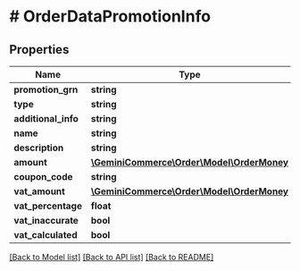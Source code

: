 # # OrderDataPromotionInfo


## Properties


Name | Type | Description | Notes
------------ | ------------- | ------------- | -------------
**promotion_grn**| **string** |   | [optional]
**type**| **string** |   | [optional]
**additional_info**| **string** |   | [optional]
**name**| **string** |   | [optional]
**description**| **string** |   | [optional]
**amount**| [**\GeminiCommerce\Order\Model\OrderMoney**](OrderMoney.md) |   | [optional]
**coupon_code**| **string** |   | [optional]
**vat_amount**| [**\GeminiCommerce\Order\Model\OrderMoney**](OrderMoney.md) |   | [optional]
**vat_percentage**| **float** |   | [optional]
**vat_inaccurate**| **bool** |   | [optional]
**vat_calculated**| **bool** |   | [optional]


[[Back to Model list]](../../README.md#models) [[Back to API list]](../../README.md#endpoints) [[Back to README]](../../README.md)